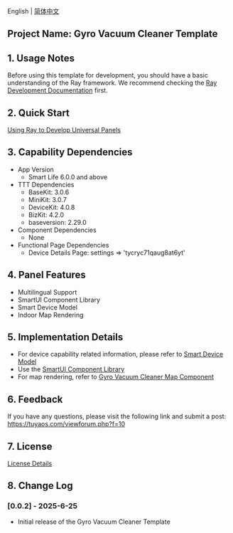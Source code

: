 English[](README.md) | [简体中文](README_zh.md)

## Project Name: Gyro Vacuum Cleaner Template

## 1. Usage Notes

Before using this template for development, you should have a basic understanding of the Ray framework. We recommend checking the [Ray Development Documentation](https://developer.tuya.com/cn/miniapp/develop/ray/guide/overview) first.

## 2. Quick Start

[Using Ray to Develop Universal Panels](https://developer.tuya.com/cn/miniapp-codelabs/codelabs/panelmore-guide/index.html#0)

## 3. Capability Dependencies

- App Version
  - Smart Life 6.0.0 and above
- TTT Dependencies
  - BaseKit: 3.0.6
  - MiniKit: 3.0.7
  - DeviceKit: 4.0.8
  - BizKit: 4.2.0
  - baseversion: 2.29.0
- Component Dependencies
  - None
- Functional Page Dependencies
  - Device Details Page: settings => 'tycryc71qaug8at6yt'

## 4. Panel Features

- Multilingual Support
- SmartUI Component Library
- Smart Device Model
- Indoor Map Rendering

## 5. Implementation Details

- For device capability related information, please refer to [Smart Device Model](https://developer.tuya.com/cn/miniapp/develop/ray/extended/common/sdm)
- Use the [SmartUI Component Library](https://developer.tuya.com/material/smartui?comId=help-getting-started)
- For map rendering, refer to [Gyro Vacuum Cleaner Map Component](https://developer.tuya.com/material/library_oHEKLjj0/component?code=GryoMapComponent)

## 6. Feedback

If you have any questions, please visit the following link and submit a post: https://tuyaos.com/viewforum.php?f=10

## 7. License

[License Details](LICENSE)

## 8. Change Log

### [0.0.2] - 2025-6-25

- Initial release of the Gyro Vacuum Cleaner Template
